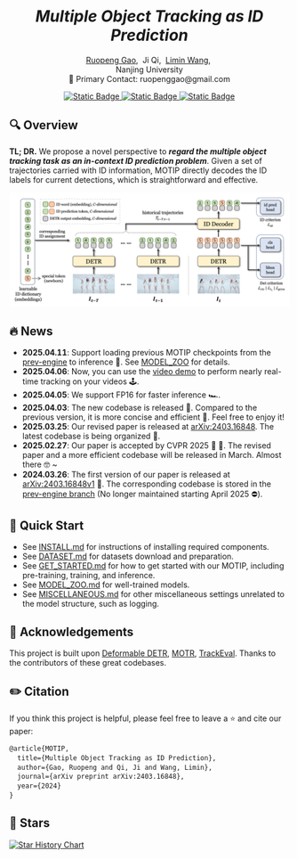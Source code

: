 <h1 align="center">
  <i>Multiple Object Tracking as ID Prediction</i>
</h1>

<p align="center">
  <a href="https://ruopenggao.com" target='_blank'>Ruopeng Gao</a>,&nbsp;
  Ji Qi,&nbsp;
  <a href="https://wanglimin.github.io/" target='_blank'>Limin Wang</a>,&nbsp;
  <br>
  Nanjing University <br>
  📧 Primary Contact: ruopenggao@gmail.com
</p>

<p align="center">
  <a href="https://arxiv.org/abs/2403.16848" target='_blank'>
    <img alt="Static Badge" src="https://img.shields.io/badge/arXiv-2403.16848-b31b1b?style=flat-square">
  </a>
  <a href="https://openaccess.thecvf.com/content/CVPR2025/html/Gao_Multiple_Object_Tracking_as_ID_Prediction_CVPR_2025_paper.html">
    <img alt="Static Badge" src="https://img.shields.io/badge/CVPR 2025-%F0%9F%92%A1-%235E86C1?style=flat-square">
  </a>
  <a href="https://zhuanlan.zhihu.com/p/1907113772465759166">
    <img alt="Static Badge" src="https://img.shields.io/badge/%E7%9F%A5%E4%B9%8E%E8%A7%A3%E8%AF%BB-%F0%9F%93%96-blue?style=flat-square">
  </a>
</p>


## :mag: Overview

**TL; DR.** We propose a novel perspective to ***regard the multiple object tracking task as an in-context ID prediction problem***. Given a set of trajectories carried with ID information, MOTIP directly decodes the ID labels for current detections, which is straightforward and effective.

![Overview](./assets/overview.png)


## :fire: News

- <span style="font-variant-numeric: tabular-nums;">**2025.04.11**</span>: Support loading previous MOTIP checkpoints from the [prev-engine](https://github.com/MCG-NJU/MOTIP/tree/prev-engine) to inference :floppy_disk:. See [MODEL_ZOO](./docs/MODEL_ZOO.md) for details.
- <span style="font-variant-numeric: tabular-nums;">**2025.04.06**</span>: Now, you can use the [video demo](./demo/video_process.ipynb) to perform nearly real-time tracking on your videos :joystick:.
- <span style="font-variant-numeric: tabular-nums;">**2025.04.05**</span>: We support FP16 for faster inference :racing_car:.
- <span style="font-variant-numeric: tabular-nums;">**2025.04.03**</span>: The new codebase is released :tada:. Compared to the previous version, it is more concise and efficient :rocket:. Feel free to enjoy it!
- <span style="font-variant-numeric: tabular-nums;">**2025.03.25**</span>: Our revised paper is released at [arXiv:2403.16848](https://arxiv.org/abs/2403.16848). The latest codebase is being organized :construction:.
- <span style="font-variant-numeric: tabular-nums;">**2025.02.27**</span>: Our paper is accepted by CVPR 2025 :tada: :tada:. The revised paper and a more efficient codebase will be released in March. Almost there :nerd_face: ~
- <span style="font-variant-numeric: tabular-nums;">**2024.03.26**</span>: The first version of our paper is released at [arXiv:2403.16848v1](https://arxiv.org/abs/2403.16848v1) :pushpin:. The corresponding codebase is stored in the [prev-engine branch](https://github.com/MCG-NJU/MOTIP/tree/prev-engine) (No longer maintained starting April 2025 :no_entry:).

## :dash: Quick Start

- See [INSTALL.md](./docs/INSTALL.md) for instructions of installing required components.
- See [DATASET.md](./docs/DATASET.md) for datasets download and preparation.
- See [GET_STARTED.md](./docs/GET_STARTED.md) for how to get started with our MOTIP, including pre-training, training, and inference.
- See [MODEL_ZOO.md](./docs/MODEL_ZOO.md) for well-trained models.
- See [MISCELLANEOUS.md](./docs/MISCELLANEOUS.md) for other miscellaneous settings unrelated to the model structure, such as logging.

## :bouquet: Acknowledgements

This project is built upon [Deformable DETR](https://github.com/fundamentalvision/Deformable-DETR), [MOTR](https://github.com/megvii-research/MOTR), [TrackEval](https://github.com/JonathonLuiten/TrackEval). Thanks to the contributors of these great codebases.

## :pencil2: Citation

If you think this project is helpful, please feel free to leave a :star: and cite our paper:

```tex
@article{MOTIP,
  title={Multiple Object Tracking as ID Prediction},
  author={Gao, Ruopeng and Qi, Ji and Wang, Limin},
  journal={arXiv preprint arXiv:2403.16848},
  year={2024}
}
```

## :star2: Stars

[![Star History Chart](https://api.star-history.com/svg?repos=MCG-NJU/MOTIP&type=Date)](https://star-history.com/#MCG-NJU/MOTIP&Date)

